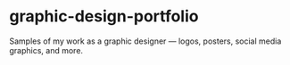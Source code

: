 # graphic-design-portfolio
Samples of my work as a graphic designer — logos, posters, social media graphics, and more.
